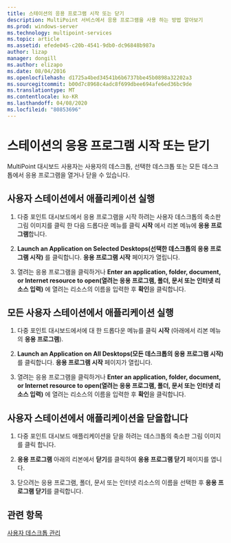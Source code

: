 ```yaml
---
title: 스테이션의 응용 프로그램 시작 또는 닫기
description: MultiPoint 서비스에서 응용 프로그램을 사용 하는 방법 알아보기
ms.prod: windows-server
ms.technology: multipoint-services
ms.topic: article
ms.assetid: efede045-c20b-4541-9db0-dc96848b987a
author: lizap
manager: dongill
ms.author: elizapo
ms.date: 08/04/2016
ms.openlocfilehash: d1725a4bed34541b6b6737bbe45b0898a32202a3
ms.sourcegitcommit: b00d7c8968c4adc8f699dbee694afe6ed36bc9de
ms.translationtype: MT
ms.contentlocale: ko-KR
ms.lasthandoff: 04/08/2020
ms.locfileid: "80853696"
---
```

# <a name="launch-or-close-applications-on-a-station"></a>스테이션의 응용 프로그램 시작 또는 닫기
MultiPoint 대시보드 사용자는 사용자의 데스크톱, 선택한 데스크톱 또는 모든 데스크톱에서 응용 프로그램을 열거나 닫을 수 있습니다.  
  
## <a name="launch-an-application-on-a-user-station"></a>사용자 스테이션에서 애플리케이션 실행  
  
1.  다중 포인트 대시보드에서 응용 프로그램을 시작 하려는 사용자 데스크톱의 축소판 그림 이미지를 클릭 한 다음 드롭다운 메뉴를 클릭 **시작** 에서 리본 메뉴에 **응용 프로그램**합니다.  
  
2.  **Launch an Application on Selected Desktops(선택한 데스크톱의 응용 프로그램 시작)** 를 클릭합니다. **응용 프로그램 시작** 페이지가 열립니다.  
  
3.  열려는 응용 프로그램을 클릭하거나 **Enter an application, folder, document, or Internet resource to open(열려는 응용 프로그램, 폴더, 문서 또는 인터넷 리소스 입력)** 에 열려는 리소스의 이름을 입력한 후 **확인**을 클릭합니다.  
  
## <a name="launch-an-application-on-all-user-stations"></a>모든 사용자 스테이션에서 애플리케이션 실행  
  
1.  다중 포인트 대시보드에서에 대 한 드롭다운 메뉴를 클릭 **시작** (아래에서 리본 메뉴의 **응용 프로그램**).  
  
2.  **Launch an Application on All Desktops(모든 데스크톱의 응용 프로그램 시작)** 를 클릭합니다. **응용 프로그램 시작** 페이지가 열립니다.  
  
3.  열려는 응용 프로그램을 클릭하거나 **Enter an application, folder, document, or Internet resource to open(열려는 응용 프로그램, 폴더, 문서 또는 인터넷 리소스 입력)** 에 열려는 리소스의 이름을 입력한 후 **확인**을 클릭합니다.  
  
## <a name="close-an-application-on-a-user-station"></a>사용자 스테이션에서 애플리케이션을 닫을합니다  
  
1.  다중 포인트 대시보드 애플리케이션을 닫을 하려는 데스크톱의 축소판 그림 이미지를 클릭 합니다.  
  
2.  **응용 프로그램** 아래의 리본에서 **닫기**를 클릭하여 **응용 프로그램 닫기** 페이지를 엽니다.  
  
3.  닫으려는 응용 프로그램, 폴더, 문서 또는 인터넷 리소스의 이름을 선택한 후 **응용 프로그램 닫기**를 클릭합니다.  
  
## <a name="see-also"></a>관련 항목  
[사용자 데스크톱 관리](manage-user-desktops-using-multipoint-dashboard.md)  
  
